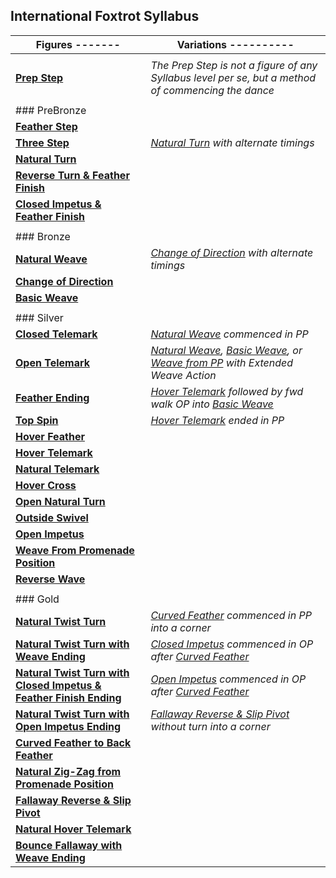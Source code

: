 International Foxtrot Syllabus
------------------------------

  
 | Figures ------- | Variations ---------- |
|---|---|
|  |
| [**Prep Step**](foxtrot/prep_step.md) | *The Prep Step is not a figure of any Syllabus level per se, but a method of commencing the dance* |
|  |  |
| ### PreBronze |  |
| [**Feather Step**](foxtrot/feather_step.md) |  |
| [**Three Step**](foxtrot/three_step.md) | [*Natural Turn*](foxtrot/natural_turn.md) *with alternate timings* |
| [**Natural Turn**](foxtrot/natural_turn.md) |  |
| [**Reverse Turn &amp; Feather Finish**](foxtrot/reverse_turn.md) |  |
| [**Closed Impetus &amp; Feather Finish**](foxtrot/closed_impetus.md) |  |
|  |  |
| ### Bronze |  |
| [**Natural Weave**](foxtrot/natural_weave.md) | [*Change of Direction*](foxtrot/change_direction.md) *with alternate timings* |
| [**Change of Direction**](foxtrot/change_direction.md) |  |
| [**Basic Weave**](foxtrot/basic_weave.md) |  |
|  |  |
| ### Silver |  |
| [**Closed Telemark**](foxtrot/closed_telemark.md) | [*Natural Weave*](foxtrot/natural_weave.md) *commenced in PP* |
| [**Open Telemark**](foxtrot/open_telemark.md) | [*Natural Weave*](foxtrot/natural_weave.md)*,* [*Basic Weave*](foxtrot/basic_weave.md)*, or* [*Weave from PP*](waltz/weave_from_pp.md) *with Extended Weave Action* |
| [**Feather Ending**](foxtrot/feather_ending.md) | *[Hover Telemark](foxtrot/hover_telemark.md) followed by fwd walk OP into* [*Basic Weave*](foxtrot/basic_weave.md) |
| [**Top Spin**](foxtrot/top_spin.md) | *[Hover Telemark](foxtrot/hover_telemark.md) ended in PP* |
| [**Hover Feather**](foxtrot/hover_feather.md) |  |
| [**Hover Telemark**](foxtrot/hover_telemark.md) |  |
| [**Natural Telemark**](foxtrot/natural_telemark.md) |  |
| [**Hover Cross**](foxtrot/hover_cross.md) |  |
| [**Open Natural Turn**](foxtrot/open_natural_turn.md) |  |
| [**Outside Swivel**](foxtrot/outside_swivel.md) |  |
| [**Open Impetus**](foxtrot/open_impetus.md) |  |
| [**Weave From Promenade Position**](foxtrot/weave_from_pp.md) |  |
| [**Reverse Wave**](foxtrot/reverse_wave.md) |  |
|  |  |
| ### Gold |  |
| [**Natural Twist Turn**](foxtrot/twist_turn.md) | [*Curved Feather*](foxtrot/curved_feather_back.md) *commenced in PP into a corner* |
| [**Natural Twist Turn with Weave Ending**](foxtrot/twist_turn_weave.md) | [*Closed Impetus*](foxtrot/closed_impetus.md) *commenced in OP after [Curved Feather](foxtrot/curved_feather_back.md)* |
| [**Natural Twist Turn with Closed Impetus &amp; Feather Finish Ending**](foxtrot/twist_turn_closed_impetus.md) | [*Open Impetus*](foxtrot/open_impetus.md) *commenced in OP after [Curved Feather](foxtrot/curved_feather_back.md)* |
| [**Natural Twist Turn with Open Impetus Ending**](foxtrot/twist_turn_open_impetus.md) | *[Fallaway Reverse &amp; Slip Pivot](foxtrot/fallaway_reverse.md) without turn into a corner* |
| [**Curved Feather to Back Feather**](foxtrot/curved_feather_back.md) |  |
| [**Natural Zig-Zag from Promenade Position**](foxtrot/zig_zag.md) |  |
| [**Fallaway Reverse &amp; Slip Pivot**](foxtrot/fallaway_reverse.md) |  |
| [**Natural Hover Telemark**](foxtrot/natural_hover_telemark.md) |  |
| [**Bounce Fallaway with Weave Ending**](foxtrot/bounce_fallaway.md) |  |